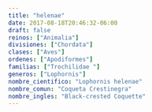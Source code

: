 ```yaml
---
title: "helenae"
date: 2017-08-18T20:46:32-06:00
draft: false
reinos: ["Animalia"]
divisiones: ["Chordata"]
clases: ["Aves"]
ordenes: ["Apodiformes"]
familias: ["Trochilidae "]
generos: ["Lophornis"]
nombre_cientifico: "Lophornis helenae"
nombre_comun: "Coqueta Crestinegra"
nombre_ingles: "Black-crested Coquette"
---
```

